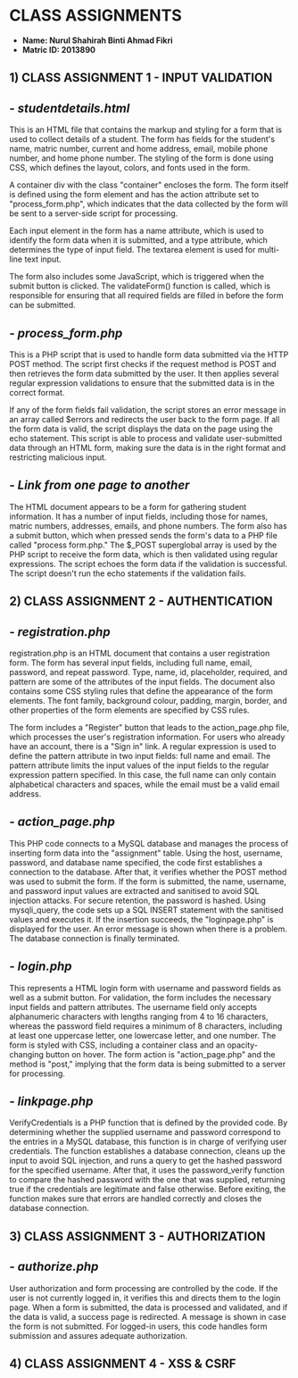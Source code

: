 # CLASS ASSIGNMENTS

* **Name: Nurul Shahirah Binti Ahmad Fikri** 
* **Matric ID: 2013890**

## 1) CLASS ASSIGNMENT 1 - INPUT VALIDATION

## - *studentdetails.html* <br /> 
This is an HTML file that contains the markup and styling for a form that is used to collect details of a student. The form has fields for the student's name, matric number, current and home address, email, mobile phone number, and home phone number. The styling of the form is done using CSS, which defines the layout, colors, and fonts used in the form.

A container div with the class "container" encloses the form. The form itself is defined using the form element and has the action attribute set to "process_form.php", which indicates that the data collected by the form will be sent to a server-side script for processing.

Each input element in the form has a name attribute, which is used to identify the form data when it is submitted, and a type attribute, which determines the type of input field. The textarea element is used for multi-line text input.

The form also includes some JavaScript, which is triggered when the submit button is clicked. The validateForm() function is called, which is responsible for ensuring that all required fields are filled in before the form can be submitted.

## - *process_form.php* <br /> 
This is a PHP script that is used to handle form data submitted via the HTTP POST method. The script first checks if the request method is POST and then retrieves the form data submitted by the user. It then applies several regular expression validations to ensure that the submitted data is in the correct format.

If any of the form fields fail validation, the script stores an error message in an array called $errors and redirects the user back to the form page. If all the form data is valid, the script displays the data on the page using the echo statement. This script is able to process and validate user-submitted data through an HTML form, making sure the data is in the right format and restricting malicious input.

## - *Link from one page to another* <br /> 
The HTML document appears to be a form for gathering student information. It has a number of input fields, including those for names, matric numbers, addresses, emails, and phone numbers. The form also has a submit button, which when pressed sends the form's data to a PHP file called "process form.php." The $_POST superglobal array is used by the PHP script to receive the form data, which is then validated using regular expressions. The script echoes the form data if the validation is successful. The script doesn't run the echo statements if the validation fails. 

## 2) CLASS ASSIGNMENT 2 - AUTHENTICATION

## - *registration.php* <br /> 
registration.php is an HTML document that contains a user registration form. The form has several input fields, including full name, email, password, and repeat password. Type, name, id, placeholder, required, and pattern are some of the attributes of the input fields. The document also contains some CSS styling rules that define the appearance of the form elements. The font family, background colour, padding, margin, border, and other properties of the form elements are specified by CSS rules.

The form includes a "Register" button that leads to the action_page.php file, which processes the user's registration information. For users who already have an account, there is a "Sign in" link. A regular expression is used to define the pattern attribute in two input fields: full name and email. The pattern attribute limits the input values of the input fields to the regular expression pattern specified. In this case, the full name can only contain alphabetical characters and spaces, while the email must be a valid email address.

## - *action_page.php* <br /> 
This PHP code connects to a MySQL database and manages the process of inserting form data into the "assignment" table. Using the host, username, password, and database name specified, the code first establishes a connection to the database. After that, it verifies whether the POST method was used to submit the form. If the form is submitted, the name, username, and password input values are extracted and sanitised to avoid SQL injection attacks. For secure retention, the password is hashed. Using mysqli_query, the code sets up a SQL INSERT statement with the sanitised values and executes it. If the insertion succeeds, the "loginpage.php" is displayed for the user. An error message is shown when there is a problem. The database connection is finally terminated.

## - *login.php* <br /> 
This represents a HTML login form with username and password fields as well as a submit button. For validation, the form includes the necessary input fields and pattern attributes. The username field only accepts alphanumeric characters with lengths ranging from 4 to 16 characters, whereas the password field requires a minimum of 8 characters, including at least one uppercase letter, one lowercase letter, and one number. The form is styled with CSS, including a container class and an opacity-changing button on hover. The form action is "action_page.php" and the method is "post," implying that the form data is being submitted to a server for processing.

## - *linkpage.php* <br /> 
VerifyCredentials is a PHP function that is defined by the provided code. By determining whether the supplied username and password correspond to the entries in a MySQL database, this function is in charge of verifying user credentials. The function establishes a database connection, cleans up the input to avoid SQL injection, and runs a query to get the hashed password for the specified username. After that, it uses the password_verify function to compare the hashed password with the one that was supplied, returning true if the credentials are legitimate and false otherwise. Before exiting, the function makes sure that errors are handled correctly and closes the database connection.

## 3) CLASS ASSIGNMENT 3 - AUTHORIZATION

## - *authorize.php* <br /> 
User authorization and form processing are controlled by the code. If the user is not currently logged in, it verifies this and directs them to the login page. When a form is submitted, the data is processed and validated, and if the data is valid, a success page is redirected. A message is shown in case the form is not submitted. For logged-in users, this code handles form submission and assures adequate authorization.

## 4) CLASS ASSIGNMENT 4 - XSS & CSRF

